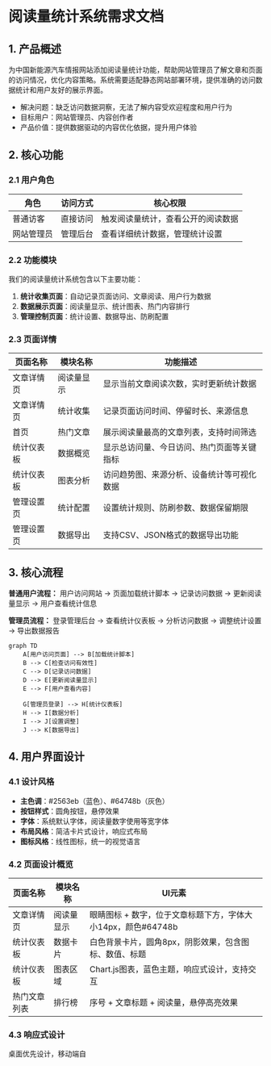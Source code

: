 # 阅读量统计系统需求文档

## 1. 产品概述

为中国新能源汽车情报网站添加阅读量统计功能，帮助网站管理员了解文章和页面的访问情况，优化内容策略。系统需要适配静态网站部署环境，提供准确的访问数据统计和用户友好的展示界面。

- 解决问题：缺乏访问数据洞察，无法了解内容受欢迎程度和用户行为
- 目标用户：网站管理员、内容创作者
- 产品价值：提供数据驱动的内容优化依据，提升用户体验

## 2. 核心功能

### 2.1 用户角色

| 角色 | 访问方式 | 核心权限 |
|------|----------|----------|
| 普通访客 | 直接访问 | 触发阅读量统计，查看公开的阅读数据 |
| 网站管理员 | 管理后台 | 查看详细统计数据，管理统计设置 |

### 2.2 功能模块

我们的阅读量统计系统包含以下主要功能：
1. **统计收集页面**：自动记录页面访问、文章阅读、用户行为数据
2. **数据展示页面**：阅读量显示、统计图表、热门内容排行
3. **管理控制页面**：统计设置、数据导出、防刷配置

### 2.3 页面详情

| 页面名称 | 模块名称 | 功能描述 |
|----------|----------|----------|
| 文章详情页 | 阅读量显示 | 显示当前文章阅读次数，实时更新统计数据 |
| 文章详情页 | 统计收集 | 记录页面访问时间、停留时长、来源信息 |
| 首页 | 热门文章 | 展示阅读量最高的文章列表，支持时间筛选 |
| 统计仪表板 | 数据概览 | 显示总访问量、今日访问、热门页面等关键指标 |
| 统计仪表板 | 图表分析 | 访问趋势图、来源分析、设备统计等可视化数据 |
| 管理设置页 | 统计配置 | 设置统计规则、防刷参数、数据保留期限 |
| 管理设置页 | 数据导出 | 支持CSV、JSON格式的数据导出功能 |

## 3. 核心流程

**普通用户流程：**
用户访问网站 → 页面加载统计脚本 → 记录访问数据 → 更新阅读量显示 → 用户查看统计信息

**管理员流程：**
登录管理后台 → 查看统计仪表板 → 分析访问数据 → 调整统计设置 → 导出数据报告

```mermaid
graph TD
    A[用户访问页面] --> B[加载统计脚本]
    B --> C[检查访问有效性]
    C --> D[记录访问数据]
    D --> E[更新阅读量显示]
    E --> F[用户查看内容]
    
    G[管理员登录] --> H[统计仪表板]
    H --> I[数据分析]
    I --> J[设置调整]
    J --> K[数据导出]
```

## 4. 用户界面设计

### 4.1 设计风格

- **主色调**：#2563eb（蓝色）、#64748b（灰色）
- **按钮样式**：圆角按钮，悬停效果
- **字体**：系统默认字体，阅读量数字使用等宽字体
- **布局风格**：简洁卡片式设计，响应式布局
- **图标风格**：线性图标，统一的视觉语言

### 4.2 页面设计概览

| 页面名称 | 模块名称 | UI元素 |
|----------|----------|--------|
| 文章详情页 | 阅读量显示 | 眼睛图标 + 数字，位于文章标题下方，字体大小14px，颜色#64748b |
| 统计仪表板 | 数据卡片 | 白色背景卡片，圆角8px，阴影效果，包含图标、数值、标题 |
| 统计仪表板 | 图表区域 | Chart.js图表，蓝色主题，响应式设计，支持交互 |
| 热门文章列表 | 排行榜 | 序号 + 文章标题 + 阅读量，悬停高亮效果 |

### 4.3 响应式设计

桌面优先设计，移动端自